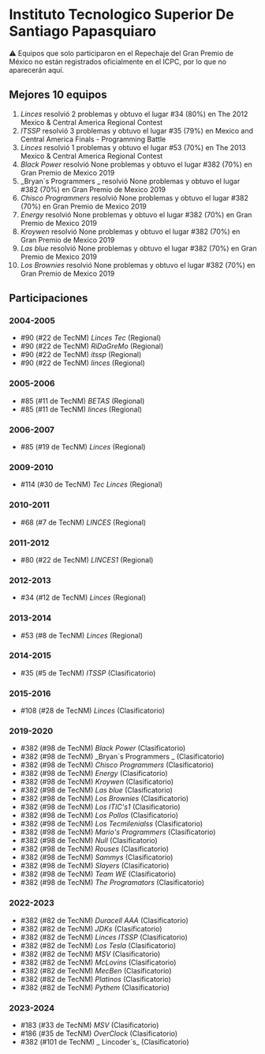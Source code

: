 # Instituto Tecnologico Superior De Santiago Papasquiaro

:warning: Equipos que solo participaron en el Repechaje del Gran Premio de México no están registrados oficialmente en el ICPC, por lo que no aparecerán aquí.

## Mejores 10 equipos

1. _Linces_ resolvió 2 problemas y obtuvo el lugar #34 (80%) en The 2012 Mexico & Central America Regional Contest
1. _ITSSP_ resolvió 3 problemas y obtuvo el lugar #35 (79%) en Mexico and Central America Finals - Programming Battle
1. _Linces_ resolvió 1 problemas y obtuvo el lugar #53 (70%) en The 2013 Mexico & Central America Regional Contest
1. _Black Power_ resolvió None problemas y obtuvo el lugar #382 (70%) en Gran Premio de Mexico 2019
1. _Bryan´s Programmers _ resolvió None problemas y obtuvo el lugar #382 (70%) en Gran Premio de Mexico 2019
1. _Chisco Programmers_ resolvió None problemas y obtuvo el lugar #382 (70%) en Gran Premio de Mexico 2019
1. _Energy_ resolvió None problemas y obtuvo el lugar #382 (70%) en Gran Premio de Mexico 2019
1. _Kroywen_ resolvió None problemas y obtuvo el lugar #382 (70%) en Gran Premio de Mexico 2019
1. _Las blue_ resolvió None problemas y obtuvo el lugar #382 (70%) en Gran Premio de Mexico 2019
1. _Los Brownies_ resolvió None problemas y obtuvo el lugar #382 (70%) en Gran Premio de Mexico 2019

## Participaciones

### 2004-2005

- #90 (#22 de TecNM) _Linces Tec_ (Regional)
- #90 (#22 de TecNM) _RiDaGreMo_ (Regional)
- #90 (#22 de TecNM) _itssp_ (Regional)
- #90 (#22 de TecNM) _linces_ (Regional)

### 2005-2006

- #85 (#11 de TecNM) _BETAS_ (Regional)
- #85 (#11 de TecNM) _linces_ (Regional)

### 2006-2007

- #85 (#19 de TecNM) _Linces_ (Regional)

### 2009-2010

- #114 (#30 de TecNM) _Tec Linces_ (Regional)

### 2010-2011

- #68 (#7 de TecNM) _LINCES_ (Regional)

### 2011-2012

- #80 (#22 de TecNM) _LINCES1_ (Regional)

### 2012-2013

- #34 (#12 de TecNM) _Linces_ (Regional)

### 2013-2014

- #53 (#8 de TecNM) _Linces_ (Regional)

### 2014-2015

- #35 (#5 de TecNM) _ITSSP_ (Clasificatorio)

### 2015-2016

- #108 (#28 de TecNM) _Linces_ (Clasificatorio)

### 2019-2020

- #382 (#98 de TecNM) _Black Power_ (Clasificatorio)
- #382 (#98 de TecNM) _Bryan´s Programmers _ (Clasificatorio)
- #382 (#98 de TecNM) _Chisco Programmers_ (Clasificatorio)
- #382 (#98 de TecNM) _Energy_ (Clasificatorio)
- #382 (#98 de TecNM) _Kroywen_ (Clasificatorio)
- #382 (#98 de TecNM) _Las blue_ (Clasificatorio)
- #382 (#98 de TecNM) _Los Brownies_ (Clasificatorio)
- #382 (#98 de TecNM) _Los ITIC's1_ (Clasificatorio)
- #382 (#98 de TecNM) _Los Pollos_ (Clasificatorio)
- #382 (#98 de TecNM) _Los Tecmilenialss_ (Clasificatorio)
- #382 (#98 de TecNM) _Mario's Programmers_ (Clasificatorio)
- #382 (#98 de TecNM) _Null_ (Clasificatorio)
- #382 (#98 de TecNM) _Rouses_ (Clasificatorio)
- #382 (#98 de TecNM) _Sammys_ (Clasificatorio)
- #382 (#98 de TecNM) _Slayers_ (Clasificatorio)
- #382 (#98 de TecNM) _Team WE_ (Clasificatorio)
- #382 (#98 de TecNM) _The Programators_ (Clasificatorio)

### 2022-2023

- #382 (#82 de TecNM) _Duracell AAA_ (Clasificatorio)
- #382 (#82 de TecNM) _JDKs_ (Clasificatorio)
- #382 (#82 de TecNM) _Linces ITSSP_ (Clasificatorio)
- #382 (#82 de TecNM) _Los Tesla_ (Clasificatorio)
- #382 (#82 de TecNM) _MSV_ (Clasificatorio)
- #382 (#82 de TecNM) _McLovins_ (Clasificatorio)
- #382 (#82 de TecNM) _MecBen_ (Clasificatorio)
- #382 (#82 de TecNM) _Platinos_ (Clasificatorio)
- #382 (#82 de TecNM) _Pythem_ (Clasificatorio)

### 2023-2024

- #183 (#33 de TecNM) _MSV_ (Clasificatorio)
- #186 (#35 de TecNM) _OverClock_ (Clasificatorio)
- #382 (#101 de TecNM) _      Lincoder´s_ (Clasificatorio)



